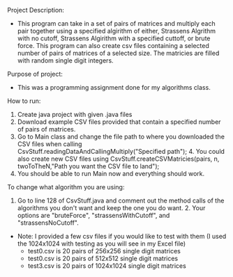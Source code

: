 Project Description: 
- This program can take in a set of pairs of matrices and multiply each pair together using a specified algirithm of either, Strassens Algrithm with no cutoff, Strassens Algirithm with a specified cuttoff, or brute force. This program can also create csv files containing a selected number of pairs of matrices of a selected size. The matricies are filled with random single digit integers. 

Purpose of project: 
- This was a programming assignment done for my algorithms class. 

How to run:
1. Create java project with given .java files
2. Download example CSV files provided that contain a specified number of pairs of matrices. 
3. Go to Main class and change the file path to where you downloaded the CSV files when calling CsvStuff.readingDataAndCallingMultiply("Specified path");
   4. You could also create new CSV files using CsvStuff.createCSVMatricies(pairs, n, twoToTheN,"Path you want the CSV file to land");
5. You should be able to run Main now and everything should work. 


To change what algorithm you are using:
1. Go to line 128 of CsvStuff.java and comment out the method calls of the algorithms you don't want and keep the one you do want. 
   2. Your options are "bruteForce", "strassensWithCutoff", and "strassensNoCutoff".

- Note: I provided a few csv files if you would like to test with them (I used the 1024x1024 with testing as you will see in my Excel file)
  - test0.csv is 20 pairs of 256x256 single digit matrices
  - test0.csv is 20 pairs of 512x512 single digit matrices
  - test3.csv is 20 pairs of 1024x1024 single digit matrices

    
